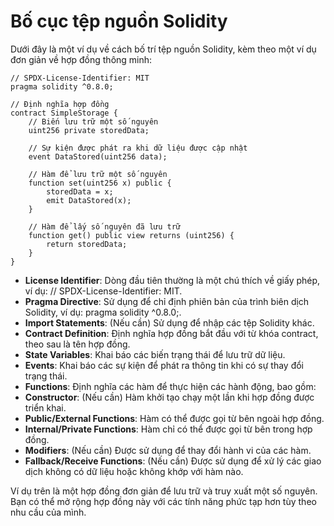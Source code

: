 # Bố cục tệp nguồn Solidity

Dưới đây là một ví dụ về cách bố trí tệp nguồn Solidity, kèm theo một ví dụ đơn giản về hợp đồng thông minh:

```solidity
// SPDX-License-Identifier: MIT
pragma solidity ^0.8.0;

// Định nghĩa hợp đồng
contract SimpleStorage {
    // Biến lưu trữ một số nguyên
    uint256 private storedData;

    // Sự kiện được phát ra khi dữ liệu được cập nhật
    event DataStored(uint256 data);

    // Hàm để lưu trữ một số nguyên
    function set(uint256 x) public {
        storedData = x;
        emit DataStored(x);
    }

    // Hàm để lấy số nguyên đã lưu trữ
    function get() public view returns (uint256) {
        return storedData;
    }
}
```

- **License Identifier**: Dòng đầu tiên thường là một chú thích về giấy phép, ví dụ: // SPDX-License-Identifier: MIT.
- **Pragma Directive**: Sử dụng để chỉ định phiên bản của trình biên dịch Solidity, ví dụ: pragma solidity ^0.8.0;.
- **Import Statements**: (Nếu cần) Sử dụng để nhập các tệp Solidity khác.
- **Contract Definition**: Định nghĩa hợp đồng bắt đầu với từ khóa contract, theo sau là tên hợp đồng.
- **State Variables**: Khai báo các biến trạng thái để lưu trữ dữ liệu.
- **Events**: Khai báo các sự kiện để phát ra thông tin khi có sự thay đổi trạng thái.
- **Functions**: Định nghĩa các hàm để thực hiện các hành động, bao gồm:
- **Constructor**: (Nếu cần) Hàm khởi tạo chạy một lần khi hợp đồng được triển khai.
- **Public/External Functions**: Hàm có thể được gọi từ bên ngoài hợp đồng.
- **Internal/Private Functions**: Hàm chỉ có thể được gọi từ bên trong hợp đồng.
- **Modifiers**: (Nếu cần) Được sử dụng để thay đổi hành vi của các hàm.
- **Fallback/Receive Functions**: (Nếu cần) Được sử dụng để xử lý các giao dịch không có dữ liệu hoặc không khớp với hàm nào.

Ví dụ trên là một hợp đồng đơn giản để lưu trữ và truy xuất một số nguyên. Bạn có thể mở rộng hợp đồng này với các tính năng phức tạp hơn tùy theo nhu cầu của mình.
